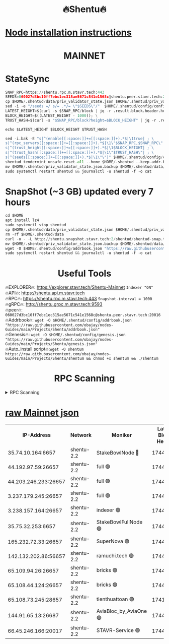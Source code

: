 <h1 align="center"> 🔥Shentu🔥</h1>

[Node installation instructions](https://github.com/obajay/nodes-Guides/tree/main/Projects/Shentu)
=
<h1 align="center"> MAINNET</h1>

# StateSync
```python
SNAP_RPC=https://shentu.rpc.m.stavr.tech:443
SEEDS=060027d3bc10ff7ebc1ec315ae5671c541e1568c@shentu.peer.stavr.tech:20016
cp $HOME/.shentud/data/priv_validator_state.json $HOME/.shentud/priv_validator_state.json.backup
sed -i -e "/seeds =/ s/= .*/= \"$SEEDS\"/"  $HOME/.shentud/config/config.toml
LATEST_HEIGHT=$(curl -s $SNAP_RPC/block | jq -r .result.block.header.height); \
BLOCK_HEIGHT=$((LATEST_HEIGHT - 1000)); \
TRUST_HASH=$(curl -s "$SNAP_RPC/block?height=$BLOCK_HEIGHT" | jq -r .result.block_id.hash)

echo $LATEST_HEIGHT $BLOCK_HEIGHT $TRUST_HASH

sed -i.bak -E "s|^(enable[[:space:]]+=[[:space:]]+).*$|\1true| ; \
s|^(rpc_servers[[:space:]]+=[[:space:]]+).*$|\1\"$SNAP_RPC,$SNAP_RPC\"| ; \
s|^(trust_height[[:space:]]+=[[:space:]]+).*$|\1$BLOCK_HEIGHT| ; \
s|^(trust_hash[[:space:]]+=[[:space:]]+).*$|\1\"$TRUST_HASH\"| ; \
s|^(seeds[[:space:]]+=[[:space:]]+).*$|\1\"\"|" $HOME/.shentud/config/config.toml
shentud tendermint unsafe-reset-all --home $HOME/.shentud --keep-addr-book
mv $HOME/.shentud/priv_validator_state.json.backup $HOME/.shentud/data/priv_validator_state.json
sudo systemctl restart shentud && journalctl -u shentud -f -o cat
```
# SnapShot (~3 GB) updated every 7 hours
```python
cd $HOME
apt install lz4
sudo systemctl stop shentud
cp $HOME/.shentud/data/priv_validator_state.json $HOME/.shentud/priv_validator_state.json.backup
rm -rf $HOME/.shentud/data
curl -o - -L http://shentu.snapshot.stavr.tech:2/shentud/shentud-snap.tar.lz4 | lz4 -c -d - | tar -x -C $HOME/.shentud --strip-components 2
mv $HOME/.shentud/priv_validator_state.json.backup $HOME/.shentud/data/priv_validator_state.json
wget -O $HOME/.shentud/config/addrbook.json "https://raw.githubusercontent.com/obajay/nodes-Guides/main/Projects/Shentu/addrbook.json"
sudo systemctl restart shentud && journalctl -u shentud -f -o cat
```

 <h1 align="center"> Useful Tools</h1>

🔥EXPLORER🔥:     https://explorer.stavr.tech/Shentu-Mainnet        `Indexer "ON"` \
🔥API🔥:          https://shentu.api.m.stavr.tech \
🔥RPC🔥:          https://shentu.rpc.m.stavr.tech:443              `Snapshot-interval = 1000` \
🔥gRPC🔥:         http://shentu.grpc.m.stavr.tech:9593 \
🔥peer🔥:         `060027d3bc10ff7ebc1ec315ae5671c541e1568c@shentu.peer.stavr.tech:20016` \
🔥Addrbook🔥:  `wget -O $HOME/.shentud/config/addrbook.json "https://raw.githubusercontent.com/obajay/nodes-Guides/main/Projects/Shentu/addrbook.json"` \
🔥Genesis🔥:  `wget -O $HOME/.shentud/config/genesis.json "https://raw.githubusercontent.com/obajay/nodes-Guides/main/Projects/Shentu/genesis.json"` \
🔥Auto_install script🔥:`wget -O shentum https://raw.githubusercontent.com/obajay/nodes-Guides/main/Projects/Shentu/shentum && chmod +x shentum && ./shentum`

<h1 align="center"> RPC Scanning</h1>

<details>
<summary>RPC Scanning</summary>

<h2 align="center"> We scan nodes in real time every 4 hours. And we provide the final result of RPC endpoints.
We cannot influence the operation of these nodes in any way. </h2>


```python
If Voting Power is higher than 0 --> then the Node is a validator of the network and may be subject to attack and be a potential threat to the chain.
```
```python
We marked such validators with a red symbol
```

</details>

[raw Mainnet json](https://rpc-check.shentum.stavr.tech/shentum/rpc-shentum-result.json)
=


<table><tr><th>IP-Address</th><th>Network</th><th>Moniker</th><th>Latest Block Height</th><th>Earliest Block Height</th><th>Catching Up</th><th>Tx Index</th><th>Voting Power</th><th>Scan Time</th></tr><tr><td>35.74.10.164:6657</td><td>shentu-2.2</td><td>StakeBowlNode 🔴</td><td>17448788</td><td>8308501</td><td>False</td><td>on</td><td>50178</td><td>2024-03-01T20:07:01.892858851UTC</td></tr><tr><td>44.192.97.59:26657</td><td>shentu-2.2</td><td>full 🟢</td><td>17448787</td><td>9786901</td><td>False</td><td>on</td><td>0</td><td>2024-03-01T20:06:58.605612530UTC</td></tr><tr><td>44.203.246.233:26657</td><td>shentu-2.2</td><td>full 🟢</td><td>17448737</td><td>9786901</td><td>False</td><td>on</td><td>0</td><td>2024-03-01T20:07:10.642727615UTC</td></tr><tr><td>3.237.179.245:26657</td><td>shentu-2.2</td><td>full 🟢</td><td>17448791</td><td>9786901</td><td>False</td><td>on</td><td>0</td><td>2024-03-01T20:07:19.401590192UTC</td></tr><tr><td>3.238.157.164:26657</td><td>shentu-2.2</td><td>indexer 🟢</td><td>17448793</td><td>9786901</td><td>False</td><td>on</td><td>0</td><td>2024-03-01T20:07:32.670356868UTC</td></tr><tr><td>35.75.32.253:6657</td><td>shentu-2.2</td><td>StakeBowlFullNode 🟢</td><td>17448797</td><td>10470762</td><td>False</td><td>on</td><td>0</td><td>2024-03-01T20:07:54.607172686UTC</td></tr><tr><td>165.232.72.33:26657</td><td>shentu-2.2</td><td>SuperNova 🟢</td><td>17448796</td><td>15936001</td><td>False</td><td>on</td><td>0</td><td>2024-03-01T20:07:53.346147126UTC</td></tr><tr><td>142.132.202.86:56657</td><td>shentu-2.2</td><td>ramuchi.tech 🟢</td><td>17448802</td><td>16196001</td><td>False</td><td>on</td><td>0</td><td>2024-03-01T20:08:28.348646533UTC</td></tr><tr><td>65.109.94.26:26657</td><td>shentu-2.2</td><td>bricks 🟢</td><td>17448803</td><td>16401001</td><td>False</td><td>on</td><td>0</td><td>2024-03-01T20:08:35.313858596UTC</td></tr><tr><td>65.108.44.124:26657</td><td>shentu-2.2</td><td>bricks 🟢</td><td>17448803</td><td>16401001</td><td>False</td><td>on</td><td>0</td><td>2024-03-01T20:08:37.651763800UTC</td></tr><tr><td>65.108.73.245:28657</td><td>shentu-2.2</td><td>tienthuattoan 🟢</td><td>17415110</td><td>17399930</td><td>False</td><td>on</td><td>0</td><td>2024-03-01T20:08:03.634052590UTC</td></tr><tr><td>144.91.65.13:26687</td><td>shentu-2.2</td><td>AviaBloc_by_AviaOne 🟢</td><td>17448798</td><td>17434623</td><td>False</td><td>off</td><td>0</td><td>2024-03-01T20:08:03.300817936UTC</td></tr><tr><td>66.45.246.166:20017</td><td>shentu-2.2</td><td>STAVR-Service 🟢</td><td>17448803</td><td>17446501</td><td>False</td><td>on</td><td>0</td><td>2024-03-01T20:08:34.993677613UTC</td></tr></table>
